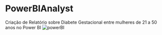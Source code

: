 # PowerBIAnalyst
Criação de Relatório sobre Diabete Gestacional entre mulheres de 21 a 50 anos no  Power BI 
![powerBI](https://github.com/julisevla3/PowerBIAnalyst/assets/41329356/3c3f21fc-58a6-4fed-80cd-20a19c72ad08)
